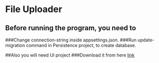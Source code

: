 # File Uploader

## Before running the program, you need to
###Change connection-string inside appsettings.json.
###Run update-migration command in Persistence project, to create database.

##Also you will need UI project 
###Download it from here [link](https://github.com/anorboev3/file-uploader-frontend)
